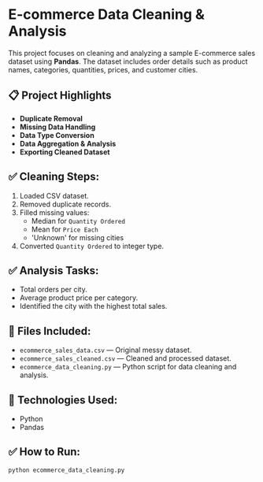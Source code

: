# E-commerce Data Cleaning & Analysis

This project focuses on cleaning and analyzing a sample E-commerce sales dataset using **Pandas**. The dataset includes order details such as product names, categories, quantities, prices, and customer cities.

## 📋 Project Highlights
- **Duplicate Removal**  
- **Missing Data Handling**
- **Data Type Conversion**
- **Data Aggregation & Analysis**
- **Exporting Cleaned Dataset**

## ✅ Cleaning Steps:
1. Loaded CSV dataset.
2. Removed duplicate records.
3. Filled missing values:
   - Median for `Quantity Ordered`
   - Mean for `Price Each`
   - 'Unknown' for missing cities
4. Converted `Quantity Ordered` to integer type.

## ✅ Analysis Tasks:
- Total orders per city.
- Average product price per category.
- Identified the city with the highest total sales.

## 📂 Files Included:
- `ecommerce_sales_data.csv` — Original messy dataset.
- `ecommerce_sales_cleaned.csv` — Cleaned and processed dataset.
- `ecommerce_data_cleaning.py` — Python script for data cleaning and analysis.

## 🚀 Technologies Used:
- Python
- Pandas

## ✅ How to Run:
```bash
python ecommerce_data_cleaning.py
